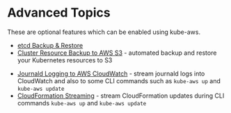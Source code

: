 # Advanced Topics

These are optional features which can be enabled using kube-aws.

* [etcd Backup & Restore](etcd-backup-and-restore.md)
* [Cluster Resource Backup to AWS S3](cluster-resource-backup-to-s3.md) - automated backup and restore your Kubernetes resources to S3
<!--* [Restore Kubernetes resources](/contrib/cluster-backup/README.md)-->
* [Journald Logging to AWS CloudWatch](journald-logging-to-aws-cloudwatch.md) - stream journald logs into CloudWatch and also to some CLI commands such as `kube-aws up` and `kube-aws update`
* [CloudFormation Streaming](/Documentation/kubernetes-on-aws-cloudformation-streaming.md) - stream CloudFormation updates during CLI commands `kube-aws up` and `kube-aws update`

